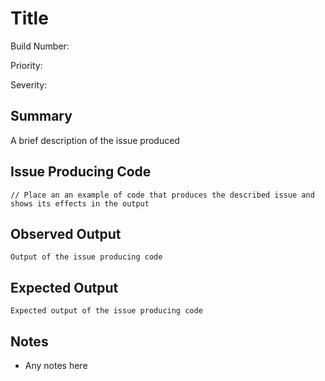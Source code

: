# Title

Build Number:

Priority:

Severity:


## Summary
A brief description of the issue produced


## Issue Producing Code

```
// Place an an example of code that produces the described issue and shows its effects in the output
```

## Observed Output

```
Output of the issue producing code
```

## Expected Output

```
Expected output of the issue producing code
```


## Notes
* Any notes here
